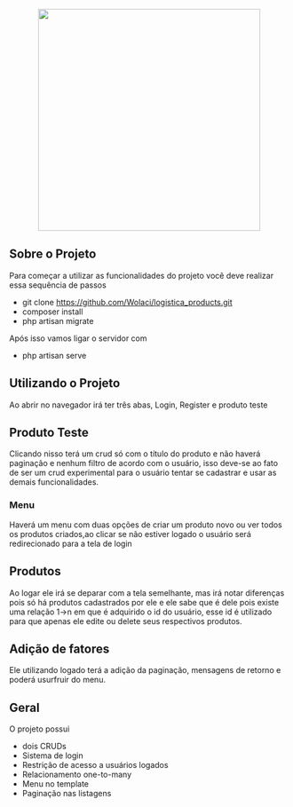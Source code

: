 <p align="center"><a href="https://laravel.com" target="_blank"><img src="https://raw.githubusercontent.com/laravel/art/master/logo-lockup/5%20SVG/2%20CMYK/1%20Full%20Color/laravel-logolockup-cmyk-red.svg" width="400"></a></p>



## Sobre o Projeto

Para começar a utilizar as funcionalidades do projeto você deve realizar essa sequência de passos

- git clone https://github.com/Wolaci/logistica_products.git
- composer install
- php artisan migrate



Após isso vamos ligar o servidor com

- php artisan serve

## Utilizando o Projeto

Ao abrir no navegador irá ter três abas, Login, Register e produto teste

## Produto Teste

Clicando nisso terá um crud só com o título do produto e não haverá paginação e nenhum filtro de acordo com o usuário, isso deve-se ao fato de ser um crud experimental para o usuário tentar se cadastrar e usar as demais funcionalidades.

### Menu

Haverá um menu com duas opções de criar um produto novo ou ver todos os produtos criados,ao clicar se não estiver logado o usuário será redirecionado para a tela de login

## Produtos

Ao logar ele irá se deparar com a tela semelhante, mas irá notar diferenças pois só há produtos cadastrados por ele e ele sabe que é dele pois existe uma relação 1->n em que é adquirido o id do usuário, esse id é utilizado para que apenas ele edite ou delete seus respectivos produtos.


## Adição de fatores

Ele utilizando logado terá a adição da paginação, mensagens de retorno e poderá usurfruir do menu.


## Geral

O projeto possui 

- dois CRUDs
- Sistema de login
- Restrição de acesso a usuários logados
- Relacionamento one-to-many
- Menu no template
- Paginação nas listagens
